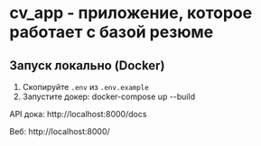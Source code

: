 # cv_app -  приложение, которое работает с базой резюме

## Запуск локально (Docker)
1. Скопируйте `.env` из `.env.example`
2. Запустите докер:
   docker-compose up --build


API дока: http://localhost:8000/docs

Веб: http://localhost:8000/
